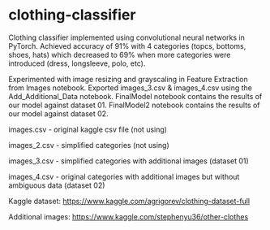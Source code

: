 # clothing-classifier
Clothing classifier implemented using convolutional neural networks in PyTorch. Achieved accuracy of 91% with 4 categories (topcs, bottoms, shoes, hats) which decreased to 69% when more categories were introduced (dress, longsleeve, polo, etc).

Experimented with image resizing and grayscaling in Feature Extraction from Images notebook.
Exported images_3.csv & images_4.csv using the Add_Additional_Data notebook.
FinalModel notebook contains the results of our model against dataset 01.
FinalModel2 notebook contains the results of our model against dataset 02.

images.csv - original kaggle csv file (not using)

images_2.csv - simplified categories (not using)

images_3.csv - simplified categories with additional images (dataset 01)

images_4.csv - original categories with additional images but without ambiguous data (dataset 02)

Kaggle dataset: https://www.kaggle.com/agrigorev/clothing-dataset-full

Additional images: https://www.kaggle.com/stephenyu36/other-clothes
